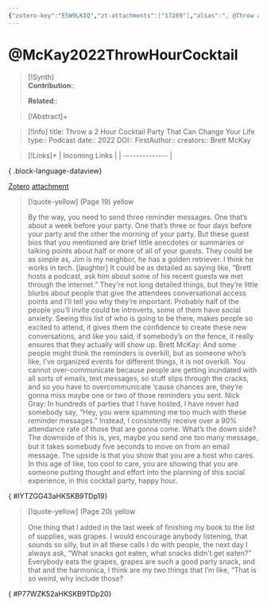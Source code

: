 ```yaml
---
{"zotero-key":"E5W9LKIQ","zt-attachments":["17289"],"alias":", @Throw a 2 Hour Cocktail Party That Can Change Your Life","keywords":[],"FirstAuthor":"[[ Brett McKay]]","tags":["source/podcast"],"dg-publish":true,"permalink":"/sources/video/mc-kay2022-throw-hour-cocktail/","dgPassFrontmatter":true}
---
```


# @McKay2022ThrowHourCocktail

>[!Synth]  
>**Contribution**::  
>  
>**Related**:: 
>  

> [!Abstract]+
> 

> [!Info]
> title: Throw a 2 Hour Cocktail Party That Can Change Your Life
> type:: Podcast
> date:: 2022
> DOI:: 
> FirstAuthor:: 
> creators:: Brett McKay

> [!Links]+
>  | Incoming Links |
> | -------------- |
> 
{ .block-language-dataview}


[Zotero](zotero://select/library/items/E5W9LKIQ) [attachment](<file:///Users/nathanmaxwell/Zotero/storage/HKSKB9TD/McKay%20-%202022%20-%20Throw%20a%202%20Hour%20Cocktail%20Party%20That%20Can%20Change%20Your%20Life.pdf>)

> [!quote-yellow] (Page 19) yellow
> 
> By the way, you need to send three reminder messages. One that’s about a week before your party. One that’s three or four days before your party and the other the morning of your party. But these guest bios that you mentioned are brief little anecdotes or summaries or talking points about half or more of all of your guests. They could be as simple as, Jim is my neighbor, he has a golden retriever. I think he works in tech. [laughter] It could be as detailed as saying like, “Brett hosts a podcast, ask him about some of his recent guests we met through the internet.” They’re not long detailed things, but they’re little blurbs about people that give the attendees conversational access points and I’ll tell you why they’re important. Probably half of the people you’ll invite could be introverts, some of them have social anxiety. Seeing this list of who is going to be there, makes people so excited to attend, it gives them the conﬁdence to create these new conversations, and like you said, if somebody’s on the fence, it really ensures that they actually will show up. Brett McKay: And some people might think the reminders is overkill, but as someone who’s like, I’ve organized events for different things, it is not overkill. You cannot over-communicate because people are getting inundated with all sorts of emails, text messages, so stuff slips through the cracks, and so you have to overcommunicate ’cause chances are, they’re gonna miss maybe one or two of those reminders you sent. Nick Gray: In hundreds of parties that I have hosted, I have never had somebody say, “Hey, you were spamming me too much with these reminder messages.” Instead, I consistently receive over a 90% attendance rate of those that are gonna come. What’s the down side? The downside of this is, yes, maybe you send one too many message, but it takes somebody ﬁve seconds to move on from an email message. The upside is that you show that you are a host who cares. In this age of like, too cool to care, you are showing that you are someone putting thought and effort into the planning of this social experience, in this cocktail party, happy hour.
>
{ #IYTZGG43aHKSKB9TDp19}


> [!quote-yellow] (Page 20) yellow
> 
> One thing that I added in the last week of ﬁnishing my book to the list of supplies, was grapes. I would encourage anybody listening, that sounds so silly, but in all these calls I do with people, the next day I always ask, “What snacks got eaten, what snacks didn’t get eaten?” Everybody eats the grapes, grapes are such a good party snack, and that and the harmonica, I think are my two things that I’m like, “That is so weird, why include those?
>
{ #P77WZK52aHKSKB9TDp20}

